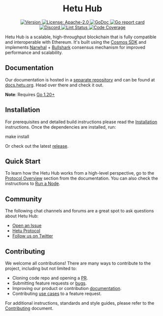 <!--
parent:
  order: false
-->

<div align="center">
  <h1> Hetu Hub </h1>
</div>

<div align="center">
  <a href="https://github.com/hetu-project/hetu-hub/releases/latest">
    <img alt="Version" src="https://img.shields.io/github/tag/hetu-project/hetu-hub.svg" />
  </a>
  <a href="https://github.com/hetu-project/hetu-hub/blob/main/LICENSE">
    <img alt="License: Apache-2.0" src="https://img.shields.io/github/license/hetu-project/hetu-hub.svg" />
  </a>
  <a href="https://pkg.go.dev/github.com/hetu-project/hetu-hub">
    <img alt="GoDoc" src="https://godoc.org/github.com/hetu-project/hetu-hub?status.svg" />
  </a>
  <a href="https://goreportcard.com/report/github.com/hetu-project/hetu-hub">
    <img alt="Go report card" src="https://goreportcard.com/badge/github.com/hetu-project/hetu-hub"/>
  </a>
</div>
<div align="center">
  <a href="https://discord.gg/hetu">
    <img alt="Discord" src="https://img.shields.io/discord/809048090249134080.svg" />
  </a>
  <a href="https://github.com/hetu-project/hetu-hub/actions?query=branch%3Amain+workflow%3ALint">
    <img alt="Lint Status" src="https://github.com/hetu-project/hetu-hub/actions/workflows/lint.yml/badge.svg?branch=main" />
  </a>
  <a href="https://codecov.io/gh/hetu-project/hetu-hub">
    <img alt="Code Coverage" src="https://codecov.io/gh/hetu-project/hetu-hub/branch/main/graph/badge.svg" />
  </a>
</div>

Hetu Hub is a scalable, high-throughput blockchain that is fully compatible and interoperable with Ethereum.
It's built using the [Cosmos SDK](https://github.com/cosmos/cosmos-sdk/) and implements
[Narwhal](https://github.com/MystenLabs/narwhal) + [Bullshark](https://github.com/MystenLabs/sui/tree/main/consensus/bullshark) consensus mechanism
for improved performance and scalability.

## Documentation

Our documentation is hosted in a [separate repository](https://github.com/hetu-project/docs) and can be found at [docs.hetu.org](https://docs.hetu.org).
Head over there and check it out.

**Note**: Requires [Go 1.20+](https://golang.org/dl/)

## Installation

For prerequisites and detailed build instructions
please read the [Installation](https://docs.hetu.org/protocol/hetu-cli) instructions.
Once the dependencies are installed, run:


make install

Or check out the latest [release](https://github.com/hetu-project/hetu-hub/releases).

## Quick Start

To learn how the Hetu Hub works from a high-level perspective,
go to the [Protocol Overview](https://docs.hetu.org/protocol) section from the documentation.
You can also check the instructions to [Run a Node](https://docs.hetu.org/protocol/hetu-cli#run-a-hetu-node).

## Community

The following chat channels and forums are a great spot to ask questions about Hetu Hub:

- [Open an Issue](https://github.com/hetu-project/hetu-hub/issues)
- [Hetu Protocol](https://github.com/hetu-project#hetu-key-research)
- [Follow us on Twitter](https://x.com/hetu_protocol)

## Contributing

We welcome all contributions! There are many ways to contribute to the project, including but not limited to:

- Cloning code repo and opening a [PR](https://github.com/hetu-project/hetu-hub/pulls).
- Submitting feature requests or [bugs](https://github.com/hetu-project/hetu-hub/issues).
- Improving our product or contribution [documentation](./docs/).
- Contributing [use cases](./demos/) to a feature request.

For additional instructions, standards and style guides, please refer to the [Contributing](./CONTRIBUTING.md) document.

